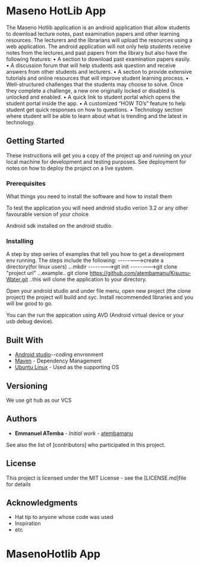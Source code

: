 # Maseno HotLib App

The Maseno Hotlib application is an  android application that allow students to download lecture notes, past examination papers and other learning resources.  The lecturers and the librarians will upload the resources using a web application. The android application will not only help students receive notes from the lectures,and past papers from the library but also have the following features:
    • A section to download past examination papers easily.
    • A discussion forum that will help students ask question and receive answers from other students and lecturers.
    • A section to provide extensive tutorials and online resources that will improve student learning process.
    • Well-structured challenges that the students may choose to solve. Once they complete a challenge, a new one originally locked or disabled is unlocked and enabled.
    • A quick link to student portal which opens the student portal inside the app.
    • A customized “HOW TO’s” feature to help student get quick responses on how to questions.
    • Technology section where student will be able to learn about what is trending and the latest in technology. 

## Getting Started

These instructions will get you a copy of the project up and running on your local machine for development and testing purposes. See deployment for notes on how to deploy the project on a live system.

### Prerequisites

What things you need to install the software and how to install them

To test the application you will need android studio verion 3.2 or any other favourable version of your choice

Android sdk installed on the android studio.

### Installing

A step by step series of examples that tell you how to get a development env running.
The steps include the following:
-------->create a directory(for linux users)
...mkdir <Your file name>
-------->git init
-------->git clone "project url"
...example..
	git clone https://github.com/atembamanu/Kisumu-Water.git
..this will clone the application to your directory.

Open your android studio and under file menu, open new project (the clone project) the project will build and syc. Install recommended libraries and you will bw good to go.

You can the run the appication using AVD (Android virtual device or your usb debug device).


## Built With

* [Android studio](https://developer.android.com/studio/?gclid=Cj0KCQiAsJfhBRCaARIsAO68ZM7RGvGj-wyYlLGjPHKpYXa4yVzPhM4BHcgEQ2wMDMF9kkv8tGLnDC0aAng5EALw_wcB)--coding envronment
* [Maven](https://maven.apache.org/) - Dependency Management
* [Ubuntu Linux](https://www.ubuntu.com/) - Used as the supporting OS

## Versioning

We use git hub as our VCS

## Authors

* **Emmanuel ATemba** - *Initial work* - [atembamanu](https://github.com/atembamanu)

See also the list of [contributors] who participated in this project.

## License

This project is licensed under the MIT License - see the [LICENSE.md]file for details

## Acknowledgments

* Hat tip to anyone whose code was used
* Inspiration
* etc

# MasenoHotlib App 
